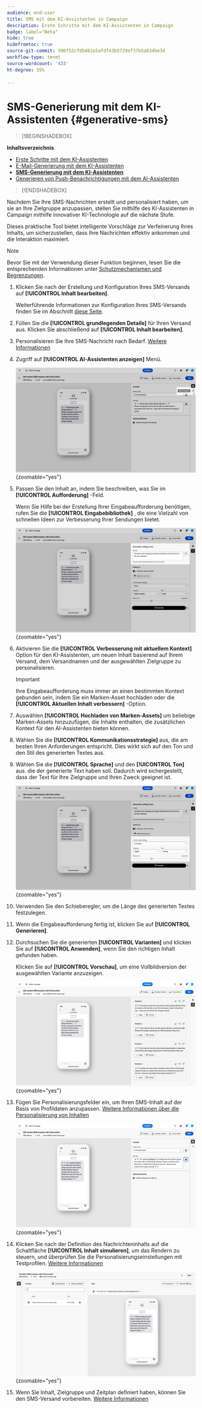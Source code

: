```yaml
---
audience: end-user
title: SMS mit dem KI-Assistenten in Campaign
description: Erste Schritte mit dem KI-Assistenten in Campaign
badge: label="Beta"
hide: true
hidefromtoc: true
source-git-commit: 396f52cfdb482e5afdf43b5729ef37b5a634be3d
workflow-type: tm+mt
source-wordcount: '433'
ht-degree: 35%

---
```


# SMS-Generierung mit dem KI-Assistenten {#generative-sms}

>[!BEGINSHADEBOX]

**Inhaltsverzeichnis**

* [Erste Schritte mit dem KI-Assistenten](generative-gs.md)
* [E-Mail-Generierung mit dem KI-Assistenten](generative-content.md)
* **[SMS-Generierung mit dem KI-Assistenten](generative-sms.md)**
* [Generieren von Push-Benachrichtigungen mit dem AI-Assistenten](generative-push.md)

>[!ENDSHADEBOX]

Nachdem Sie Ihre SMS-Nachrichten erstellt und personalisiert haben, um sie an Ihre Zielgruppe anzupassen, stellen Sie mithilfe des KI-Assistenten in Campaign mithilfe innovativer KI-Technologie auf die nächste Stufe.

Dieses praktische Tool bietet intelligente Vorschläge zur Verfeinerung Ihres Inhalts, um sicherzustellen, dass Ihre Nachrichten effektiv ankommen und die Interaktion maximiert.

>[!NOTE]
>
>Bevor Sie mit der Verwendung dieser Funktion beginnen, lesen Sie die entsprechenden Informationen unter [Schutzmechanismen und Begrenzungen](generative-gs.md#guardrails-and-limitations).

1. Klicken Sie nach der Erstellung und Konfiguration Ihres SMS-Versands auf **[!UICONTROL Inhalt bearbeiten]**.

   Weiterführende Informationen zur Konfiguration Ihres SMS-Versands finden Sie im Abschnitt [diese Seite](../sms/create-sms.md).

1. Füllen Sie die **[!UICONTROL grundlegenden Details]** für Ihren Versand aus. Klicken Sie abschließend auf **[!UICONTROL Inhalt bearbeiten]**.

1. Personalisieren Sie Ihre SMS-Nachricht nach Bedarf. [Weitere Informationen](../sms/content-sms.md)

1. Zugriff auf **[!UICONTROL AI-Assistenten anzeigen]** Menü.

   ![](assets/sms-genai-1.png){zoomable=&quot;yes&quot;}

1. Passen Sie den Inhalt an, indem Sie beschreiben, was Sie im **[!UICONTROL Aufforderung]** -Feld.

   Wenn Sie Hilfe bei der Erstellung Ihrer Eingabeaufforderung benötigen, rufen Sie die **[!UICONTROL Eingabebibliothek]** , die eine Vielzahl von schnellen Ideen zur Verbesserung Ihrer Sendungen bietet.

   ![](assets/sms-genai-2.png){zoomable=&quot;yes&quot;}

1. Aktivieren Sie die **[!UICONTROL Verbesserung mit aktuellem Kontext]** Option für den KI-Assistenten, um neuen Inhalt basierend auf Ihrem Versand, dem Versandnamen und der ausgewählten Zielgruppe zu personalisieren.

   >[!IMPORTANT]
   >
   > Ihre Eingabeaufforderung muss immer an einen bestimmten Kontext gebunden sein, indem Sie ein Marken-Asset hochladen oder die **[!UICONTROL Aktuellen Inhalt verbessern]** -Option.

1. Auswählen **[!UICONTROL Hochladen von Marken-Assets]** um beliebige Marken-Assets hinzuzufügen, die Inhalte enthalten, die zusätzlichen Kontext für den AI-Assistenten bieten können.

1. Wählen Sie die **[!UICONTROL Kommunikationsstrategie]** aus, die am besten Ihren Anforderungen entspricht. Dies wirkt sich auf den Ton und den Stil des generierten Textes aus.

1. Wählen Sie die **[!UICONTROL Sprache]** und den **[!UICONTROL Ton]** aus. die der generierte Text haben soll. Dadurch wird sichergestellt, dass der Text für Ihre Zielgruppe und Ihren Zweck geeignet ist.

   ![](assets/sms-genai-3.png){zoomable=&quot;yes&quot;}

1. Verwenden Sie den Schieberegler, um die Länge des generierten Textes festzulegen.

1. Wenn die Eingabeaufforderung fertig ist, klicken Sie auf **[!UICONTROL Generieren]**.

1. Durchsuchen Sie die generierten **[!UICONTROL Varianten]** und klicken Sie auf **[!UICONTROL Anwenden]**, wenn Sie den richtigen Inhalt gefunden haben.

   Klicken Sie auf **[!UICONTROL Vorschau]**, um eine Vollbildversion der ausgewählten Variante anzuzeigen.

   ![](assets/sms-genai-4.png){zoomable=&quot;yes&quot;}

1. Fügen Sie Personalisierungsfelder ein, um Ihren SMS-Inhalt auf der Basis von Profildaten anzupassen. [Weitere Informationen über die Personalisierung von Inhalten](../personalization/personalize.md)

   ![](assets/sms-genai-5.png){zoomable=&quot;yes&quot;}

1. Klicken Sie nach der Definition des Nachrichteninhalts auf die Schaltfläche **[!UICONTROL Inhalt simulieren]**, um das Rendern zu steuern, und überprüfen Sie die Personalisierungseinstellungen mit Testprofilen. [Weitere Informationen](../preview-test/preview-content.md)

   ![](assets/sms-genai-6.png){zoomable=&quot;yes&quot;}

1. Wenn Sie Inhalt, Zielgruppe und Zeitplan definiert haben, können Sie den SMS-Versand vorbereiten. [Weitere Informationen](../monitor/prepare-send.md)
